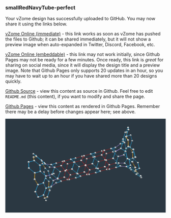 ### smallRedNavyTube-perfect

Your vZome design has successfully uploaded to GitHub.  You may now share it using the links below.

[vZome Online (immediate)][1] - this link works as soon as vZome has pushed the files to Github; it can be shared immediately, but it will not show a preview image when auto-expanded in Twitter, Discord, Facebook, etc.

[vZome Online (embeddable)][2] - this link may not work initially, since Github Pages may not be ready for a few minutes.  Once ready, this link is *great* for sharing on social media, since it will display the design title and a preview image.  Note that Github Pages only supports 20 updates in an hour, so you may have to wait up to an hour if you have shared more than 20 designs quickly.

[Github Source][3] - view this content as source in Github.  Feel free to edit `README.md` (this content), if you want to modify and share the page.

[Github Pages][4] - view this content as rendered in Github Pages.  Remember there may be a delay before changes appear here; see above.

![Image](smallRedNavyTube-perfect.png)

[1]: https://vzome.com/app/?url=https://raw.githubusercontent.com/vorth/vzome-sharing/main/2021/06/28/18-58-20/smallRedNavyTube-perfect.vZome
[2]: https://vzome.com/app/embed.py?url=https://vorth.github.io/vzome-sharing/2021/06/28/18-58-20/smallRedNavyTube-perfect.vZome
[3]: https://github.com/vorth/vzome-sharing/tree/main/2021/06/28/18-58-20/
[4]: https://vorth.github.io/vzome-sharing/2021/06/28/18-58-20/
